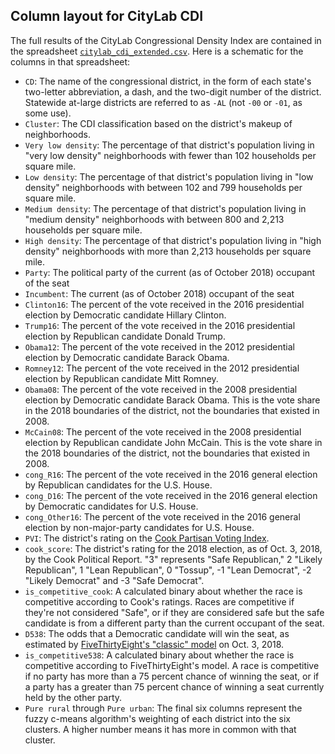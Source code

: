 ## Column layout for CityLab CDI

The full results of the CityLab Congressional Density Index are contained in the spreadsheet [`citylab_cdi_extended.csv`](https://github.com/theatlantic/citylab-data/blob/master/citylab-congress/citylab_cdi.csv). Here is a schematic for the columns in that spreadsheet:

- `CD`: The name of the congressional district, in the form of each state's two-letter abbreviation, a dash, and the two-digit number of the district. Statewide at-large districts are referred to as `-AL` (not `-00` or `-01`, as some use).
- `Cluster`: The CDI classification based on the district's makeup of neighborhoods.
- `Very low density`: The percentage of that district's population living in "very low density" neighborhoods with fewer than 102 households per square mile.
- `Low density`: The percentage of that district's population living in "low density" neighborhoods with between 102 and 799 households per square mile.
- `Medium density`: The percentage of that district's population living in "medium density" neighborhoods with between 800 and 2,213 households per square mile.
- `High density`: The percentage of that district's population living in "high density" neighborhoods with more than 2,213 households per square mile.
- `Party`: The political party of the current (as of October 2018) occupant of the seat
- `Incumbent`: The current (as of October 2018) occupant of the seat
- `Clinton16`: The percent of the vote received in the 2016 presidential election by Democratic candidate Hillary Clinton.
- `Trump16`: The percent of the vote received in the 2016 presidential election by Republican candidate Donald Trump.
- `Obama12`: The percent of the vote received in the 2012 presidential election by Democratic candidate Barack Obama.
- `Romney12`: The percent of the vote received in the 2012 presidential election by Republican candidate Mitt Romney.
- `Obama08`: The percent of the vote received in the 2008 presidential election by Democratic candidate Barack Obama. This is the vote share in the 2018 boundaries of the district, not the boundaries that existed in 2008.
- `McCain08`: The percent of the vote received in the 2008 presidential election by Republican candidate John McCain. This is the vote share in the 2018 boundaries of the district, not the boundaries that existed in 2008.
- `cong_R16`: The percent of the vote received in the 2016 general election by Republican candidates for the U.S. House.
- `cong_D16`: The percent of the vote received in the 2016 general election by Democratic candidates for U.S. House.
- `cong_Other16`: The percent of the vote received in the 2016 general election by non-major-party candidates for U.S. House.
- `PVI`: The district's rating on the [Cook Partisan Voting Index](https://en.wikipedia.org/wiki/Cook_Partisan_Voting_Index).
- `cook_score`: The district's rating for the 2018 election, as of Oct. 3, 2018, by the Cook Political Report. "3" represents "Safe Republican," 2 "Likely Republican", 1 "Lean Republican", 0 "Tossup", -1 "Lean Democrat", -2 "Likely Democrat" and -3 "Safe Democrat".
- `is_competitive_cook`: A calculated binary about whether the race is competitive according to Cook's ratings. Races are competitive if they're not considered "Safe", or if they are considered safe but the safe candidate is from a different party than the current occupant of the seat.
- `D538`: The odds that a Democratic candidate will win the seat, as estimated by [FiveThirtyEight's "classic" model](https://projects.fivethirtyeight.com/2018-midterm-election-forecast/house/?ex_cid=rrpromo) on Oct. 3, 2018.
- `is_competitive538`: A calculated binary about whether the race is competitive according to FiveThirtyEight's model. A race is competitive if no party has more than a 75 percent chance of winning the seat, or if a party has a greater than 75 percent chance of winning a seat currently held by the other party.
- `Pure rural` through `Pure urban`: The final six columns represent the fuzzy c-means algorithm's weighting of each district into the six clusters. A higher number means it has more in common with that cluster.
